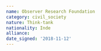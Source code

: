 ```yaml
---
name: Observer Research Foundation
category: civil_society
nature: Think-tank
nationality: Inde
alliance: 
date_signed: '2018-11-12'
---
```

    